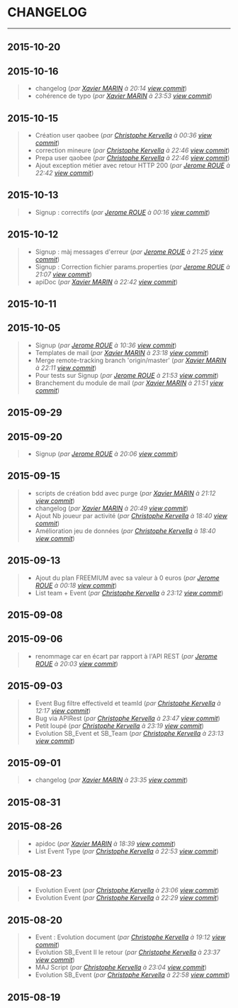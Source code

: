 # CHANGELOG
---

## 2015-10-20

## 2015-10-16
> + changelog (*par [Xavier MARIN](marin.xavier@gmail.com) à 20:14 [view commit](https://gitlab.com/qaobee/qaobee-swarn/commit/ccf0da21bf3d3ccd2ed8686778bc42863036942c)*)
> + cohérence de typo (*par [Xavier MARIN](marin.xavier@gmail.com) à 23:53 [view commit](https://gitlab.com/qaobee/qaobee-swarn/commit/98470181445070c613ce7c83a2cee75614f4fed7)*)

## 2015-10-15
> + Création user qaobee (*par [Christophe Kervella](ch.kervella@gmail.com) à 00:36 [view commit](https://gitlab.com/qaobee/qaobee-swarn/commit/1518e2a5d86a72d9dacab817af159ea160d81dcd)*)
> + correction mineure (*par [Christophe Kervella](ch.kervella@gmail.com) à 22:46 [view commit](https://gitlab.com/qaobee/qaobee-swarn/commit/91d617a1a2c5d302b7accc8bb8ffc5ace18eeaf7)*)
> + Prepa user qaobee (*par [Christophe Kervella](ch.kervella@gmail.com) à 22:46 [view commit](https://gitlab.com/qaobee/qaobee-swarn/commit/3e04efee7d2314a069d16afe4ba2635f2add2db9)*)
> + Ajout exception métier avec retour HTTP 200 (*par [Jerome ROUE](jerome.roue@gmail.com) à 22:42 [view commit](https://gitlab.com/qaobee/qaobee-swarn/commit/713d1e7b4460f9111f731e841b67667fe751412d)*)

## 2015-10-13
> + Signup : correctifs (*par [Jerome ROUE](jerome.roue@gmail.com) à 00:16 [view commit](https://gitlab.com/qaobee/qaobee-swarn/commit/401ef0dc0ccde945d5eae96b23bc05582198e14a)*)

## 2015-10-12
> + Signup : màj messages d'erreur (*par [Jerome ROUE](jerome.roue@gmail.com) à 21:25 [view commit](https://gitlab.com/qaobee/qaobee-swarn/commit/7903deeee85e57948c6114ace702d14e74276cb3)*)
> + Signup : Correction fichier params.properties (*par [Jerome ROUE](jerome.roue@gmail.com) à 21:07 [view commit](https://gitlab.com/qaobee/qaobee-swarn/commit/a68168b91de07335017e5763cdd8eb65a11110fc)*)
> + apiDoc (*par [Xavier MARIN](marin.xavier@gmail.com) à 22:42 [view commit](https://gitlab.com/qaobee/qaobee-swarn/commit/bb2cb9c45e1246a44e88bec503b470b4a7dc2d1a)*)

## 2015-10-11

## 2015-10-05
> + Signup (*par [Jerome ROUE](jerome.roue@gmail.com) à 10:36 [view commit](https://gitlab.com/qaobee/qaobee-swarn/commit/56a081498a6b21bdfe819eacb864c19651740478)*)
> + Templates de mail (*par [Xavier MARIN](marin.xavier@gmail.com) à 23:18 [view commit](https://gitlab.com/qaobee/qaobee-swarn/commit/13b7b26487f0f6c26b40ea5251035c752586a9c1)*)
> + Merge remote-tracking branch 'origin/master' (*par [Xavier MARIN](marin.xavier@gmail.com) à 22:11 [view commit](https://gitlab.com/qaobee/qaobee-swarn/commit/6eff902831a85f342e0ca7417fc2a280a4436c1d)*)
> + Pour tests sur Signup (*par [Jerome ROUE](jerome.roue@gmail.com) à 21:53 [view commit](https://gitlab.com/qaobee/qaobee-swarn/commit/2d2ae7dc919711a695f5dae5f03ad85e01c0174f)*)
> + Branchement du module de mail (*par [Xavier MARIN](marin.xavier@gmail.com) à 21:51 [view commit](https://gitlab.com/qaobee/qaobee-swarn/commit/ed3c6ba62e36b996eaba9383edf596834a989098)*)

## 2015-09-29

## 2015-09-20
> + Signup (*par [Jerome ROUE](jerome.roue@gmail.com) à 20:06 [view commit](https://gitlab.com/qaobee/qaobee-swarn/commit/c97bd1a3a6a2276cc8f88a65b25af068be95cfec)*)

## 2015-09-15
> + scripts de création bdd avec purge (*par [Xavier MARIN](marin.xavier@gmail.com) à 21:12 [view commit](https://gitlab.com/qaobee/qaobee-swarn/commit/5e9c8c3d36159ca958f30c0a6bd28b8e8a09a77e)*)
> + changelog (*par [Xavier MARIN](marin.xavier@gmail.com) à 20:49 [view commit](https://gitlab.com/qaobee/qaobee-swarn/commit/857bb0e839de5296759c207b820825565b988788)*)
> + Ajout Nb joueur par activité (*par [Christophe Kervella](ch.kervella@gmail.com) à 18:40 [view commit](https://gitlab.com/qaobee/qaobee-swarn/commit/866ec742570528d5b1ed8afecf4babffebad1a79)*)
> + Amélioration jeu de données (*par [Christophe Kervella](ch.kervella@gmail.com) à 18:40 [view commit](https://gitlab.com/qaobee/qaobee-swarn/commit/ca7d805f88e9fc0027de68b184eba4ed64b3ef4c)*)

## 2015-09-13
> + Ajout du plan FREEMIUM avec sa valeur à 0 euros (*par [Jerome ROUE](jerome.roue@gmail.com) à 00:18 [view commit](https://gitlab.com/qaobee/qaobee-swarn/commit/216bcdcb8897bc32c27e4d5f3f82007fe36f7ab9)*)
> + List team + Event (*par [Christophe Kervella](ch.kervella@gmail.com) à 23:12 [view commit](https://gitlab.com/qaobee/qaobee-swarn/commit/ee109346afc93ab87a08833550be28da00b04106)*)

## 2015-09-08

## 2015-09-06
> + renommage car en écart par rapport à l'API REST (*par [Jerome ROUE](jerome.roue@gmail.com) à 20:03 [view commit](https://gitlab.com/qaobee/qaobee-swarn/commit/22fda764fe4721778367917af4d247378e2b91a3)*)

## 2015-09-03
> + Event Bug filtre effectiveId et teamId (*par [Christophe Kervella](ch.kervella@gmail.com) à 12:17 [view commit](https://gitlab.com/qaobee/qaobee-swarn/commit/4810382c6231ab967a8ca7de7323674239d96d69)*)
> + Bug via APIRest (*par [Christophe Kervella](ch.kervella@gmail.com) à 23:47 [view commit](https://gitlab.com/qaobee/qaobee-swarn/commit/13582650a28fa7eb04d8768847ed676590f06889)*)
> + Petit loupé (*par [Christophe Kervella](ch.kervella@gmail.com) à 23:19 [view commit](https://gitlab.com/qaobee/qaobee-swarn/commit/2639fcb151e82af321acdbdc30053981608324bc)*)
> + Evolution SB_Event et SB_Team (*par [Christophe Kervella](ch.kervella@gmail.com) à 23:13 [view commit](https://gitlab.com/qaobee/qaobee-swarn/commit/61ecc371d98598d8702a5fd862ca042c597c99c1)*)

## 2015-09-01
> + changelog (*par [Xavier MARIN](marin.xavier@gmail.com) à 23:35 [view commit](https://gitlab.com/qaobee/qaobee-swarn/commit/36f3876ae8a8ed811f71df72be417522fca3957a)*)

## 2015-08-31

## 2015-08-26
> + apidoc (*par [Xavier MARIN](marin.xavier@gmail.com) à 18:39 [view commit](https://gitlab.com/qaobee/qaobee-swarn/commit/69ed2d9c299f10301de6ab7ea08f33bfe735062c)*)
> + List Event Type (*par [Christophe Kervella](ch.kervella@gmail.com) à 22:53 [view commit](https://gitlab.com/qaobee/qaobee-swarn/commit/c01c6561e059438c20affac4efe89ee8ff5ac53a)*)

## 2015-08-23
> + Evolution Event (*par [Christophe Kervella](ch.kervella@gmail.com) à 23:06 [view commit](https://gitlab.com/qaobee/qaobee-swarn/commit/0f00af22732926568813bde2cd6d8fcc1a1c367f)*)
> + Evolution Event (*par [Christophe Kervella](ch.kervella@gmail.com) à 22:29 [view commit](https://gitlab.com/qaobee/qaobee-swarn/commit/339285cc95ce67f0f3a15054215e3265e10facd7)*)

## 2015-08-20
> + Event : Evolution document (*par [Christophe Kervella](ch.kervella@gmail.com) à 19:12 [view commit](https://gitlab.com/qaobee/qaobee-swarn/commit/f1751c2acac6d41841907ce0603663adaa4bf00e)*)
> + Evolution SB_Event II le retour (*par [Christophe Kervella](ch.kervella@gmail.com) à 23:37 [view commit](https://gitlab.com/qaobee/qaobee-swarn/commit/35ba2ac5f7b93f2df2c2fed6850f936a7fb45af6)*)
> + MAJ Script (*par [Christophe Kervella](ch.kervella@gmail.com) à 23:04 [view commit](https://gitlab.com/qaobee/qaobee-swarn/commit/1908dc77101006e83cd216c006101a62476ea7cf)*)
> + Evolution SB_Event (*par [Christophe Kervella](ch.kervella@gmail.com) à 22:58 [view commit](https://gitlab.com/qaobee/qaobee-swarn/commit/45514a50696ac55439f446f9328b4141744bb594)*)

## 2015-08-19
